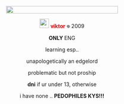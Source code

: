 <p align="center">
<img src="https://gifcity.carrd.co/assets/images/gallery39/6130186d.gif?v=52814815" 
     width="300" 
     height="20" />
</p>

<p align="center">
<img src="https://gifcity.carrd.co/assets/images/gallery78/8ddc28ed.gif?v=52814815" width="25" height="25" /> <b><font color="red">  viktor </font></b> 𖦹 2009 
</p>

<p align="center">
<b>ONLY </b> ENG</p>
<p align="center">
learning esp.. </p>

<p align="center">
unapologetically an edgelord </p>
<p align="center">
  problematic but not proship  </p>
<p align="center">
<b>dni</b> if ur under 13, otherwise </p>
<p align="center">
i have none .. <b>PEDOPHILES KYS!!!</b> </p>

<p align="center">
<img src="https://gifcity.carrd.co/assets/images/gallery246/8da0d2ae.png?v=52814815" width="20" height="10" />
</p>
